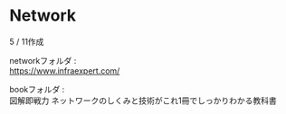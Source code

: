 # Network

5 / 11作成

networkフォルダ :  
https://www.infraexpert.com/

bookフォルダ :  
図解即戦力 ネットワークのしくみと技術がこれ1冊でしっかりわかる教科書
